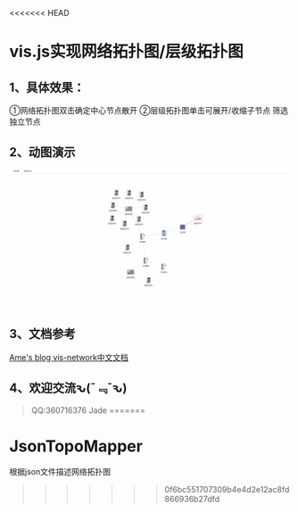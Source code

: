 <<<<<<< HEAD
# vis.js实现网络拓扑图/层级拓扑图

## 1、具体效果：
①网络拓扑图双击确定中心节点散开
②层级拓扑图单击可展开/收缩子节点 筛选独立节点

## 2、动图演示
<!-- more -->
![Image](https://github.com/JadeAgile/vis-network/blob/master/assets/demo.gif)

## 3、文档参考
[Ame's blog vis-network中文文档](https://www.ame.cool/pages/a7d858/#network-%E5%85%B3%E7%B3%BB%E5%9B%BE)

 ## 4、欢迎交流ԅ(¯﹃¯ԅ)
 > QQ:360716376 Jade
=======
# JsonTopoMapper
根据json文件描述网络拓扑图
>>>>>>> 0f6bc551707309b4e4d2e12ac8fd866936b27dfd
